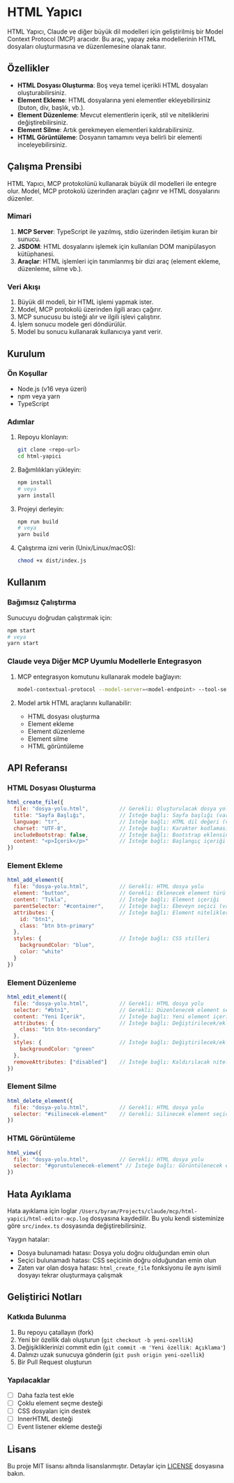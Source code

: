 # HTML Yapıcı

HTML Yapıcı, Claude ve diğer büyük dil modelleri için geliştirilmiş bir Model Context Protocol (MCP) aracıdır. Bu araç, yapay zeka modellerinin HTML dosyaları oluşturmasına ve düzenlemesine olanak tanır.

## Özellikler

- **HTML Dosyası Oluşturma**: Boş veya temel içerikli HTML dosyaları oluşturabilirsiniz.
- **Element Ekleme**: HTML dosyalarına yeni elementler ekleyebilirsiniz (buton, div, başlık, vb.).
- **Element Düzenleme**: Mevcut elementlerin içerik, stil ve niteliklerini değiştirebilirsiniz.
- **Element Silme**: Artık gerekmeyen elementleri kaldırabilirsiniz.
- **HTML Görüntüleme**: Dosyanın tamamını veya belirli bir elementi inceleyebilirsiniz.

## Çalışma Prensibi

HTML Yapıcı, MCP protokolünü kullanarak büyük dil modelleri ile entegre olur. Model, MCP protokolü üzerinden araçları çağırır ve HTML dosyalarını düzenler. 

### Mimari

1. **MCP Server**: TypeScript ile yazılmış, stdio üzerinden iletişim kuran bir sunucu.
2. **JSDOM**: HTML dosyalarını işlemek için kullanılan DOM manipülasyon kütüphanesi.
3. **Araçlar**: HTML işlemleri için tanımlanmış bir dizi araç (element ekleme, düzenleme, silme vb.).

### Veri Akışı

1. Büyük dil modeli, bir HTML işlemi yapmak ister.
2. Model, MCP protokolü üzerinden ilgili aracı çağırır.
3. MCP sunucusu bu isteği alır ve ilgili işlevi çalıştırır.
4. İşlem sonucu modele geri döndürülür.
5. Model bu sonucu kullanarak kullanıcıya yanıt verir.

## Kurulum

### Ön Koşullar

- Node.js (v16 veya üzeri)
- npm veya yarn
- TypeScript

### Adımlar

1. Repoyu klonlayın:
   ```bash
   git clone <repo-url>
   cd html-yapici
   ```

2. Bağımlılıkları yükleyin:
   ```bash
   npm install
   # veya
   yarn install
   ```

3. Projeyi derleyin:
   ```bash
   npm run build
   # veya
   yarn build
   ```

4. Çalıştırma izni verin (Unix/Linux/macOS):
   ```bash
   chmod +x dist/index.js
   ```

## Kullanım

### Bağımsız Çalıştırma

Sunucuyu doğrudan çalıştırmak için:

```bash
npm start
# veya
yarn start
```

### Claude veya Diğer MCP Uyumlu Modellerle Entegrasyon

1. MCP entegrasyon komutunu kullanarak modele bağlayın:
   ```bash
   model-contextual-protocol --model-server=<model-endpoint> --tool-server=./dist/index.js
   ```

2. Model artık HTML araçlarını kullanabilir:
   - HTML dosyası oluşturma
   - Element ekleme 
   - Element düzenleme
   - Element silme
   - HTML görüntüleme

## API Referansı

### HTML Dosyası Oluşturma

```javascript
html_create_file({
  file: "dosya-yolu.html",          // Gerekli: Oluşturulacak dosya yolu
  title: "Sayfa Başlığı",           // İsteğe bağlı: Sayfa başlığı (varsayılan: "Yeni Sayfa")
  language: "tr",                   // İsteğe bağlı: HTML dil değeri (varsayılan: "tr")
  charset: "UTF-8",                 // İsteğe bağlı: Karakter kodlaması (varsayılan: "UTF-8")
  includeBootstrap: false,          // İsteğe bağlı: Bootstrap eklensin mi (varsayılan: false)
  content: "<p>İçerik</p>"          // İsteğe bağlı: Başlangıç içeriği (varsayılan: "")
})
```

### Element Ekleme

```javascript
html_add_element({
  file: "dosya-yolu.html",          // Gerekli: HTML dosya yolu
  element: "button",                // Gerekli: Eklenecek element türü
  content: "Tıkla",                 // İsteğe bağlı: Element içeriği
  parentSelector: "#container",     // İsteğe bağlı: Ebeveyn seçici (varsayılan: "body")
  attributes: {                     // İsteğe bağlı: Element nitelikleri
    id: "btn1",
    class: "btn btn-primary"
  },
  styles: {                         // İsteğe bağlı: CSS stilleri
    backgroundColor: "blue",
    color: "white"
  }
})
```

### Element Düzenleme

```javascript
html_edit_element({
  file: "dosya-yolu.html",          // Gerekli: HTML dosya yolu
  selector: "#btn1",                // Gerekli: Düzenlenecek element seçicisi
  content: "Yeni İçerik",           // İsteğe bağlı: Yeni element içeriği
  attributes: {                     // İsteğe bağlı: Değiştirilecek/eklenecek nitelikler
    class: "btn btn-secondary"
  },
  styles: {                         // İsteğe bağlı: Değiştirilecek/eklenecek stiller
    backgroundColor: "green"
  },
  removeAttributes: ["disabled"]    // İsteğe bağlı: Kaldırılacak nitelikler
})
```

### Element Silme

```javascript
html_delete_element({
  file: "dosya-yolu.html",          // Gerekli: HTML dosya yolu
  selector: "#silinecek-element"    // Gerekli: Silinecek element seçicisi
})
```

### HTML Görüntüleme

```javascript
html_view({
  file: "dosya-yolu.html",          // Gerekli: HTML dosya yolu
  selector: "#goruntulenecek-element" // İsteğe bağlı: Görüntülenecek element seçicisi
})
```

## Hata Ayıklama

Hata ayıklama için loglar `/Users/byram/Projects/claude/mcp/html-yapici/html-editor-mcp.log` dosyasına kaydedilir. Bu yolu kendi sisteminize göre `src/index.ts` dosyasında değiştirebilirsiniz.

Yaygın hatalar:
- Dosya bulunamadı hatası: Dosya yolu doğru olduğundan emin olun
- Seçici bulunamadı hatası: CSS seçicinin doğru olduğundan emin olun
- Zaten var olan dosya hatası: `html_create_file` fonksiyonu ile aynı isimli dosyayı tekrar oluşturmaya çalışmak

## Geliştirici Notları

### Katkıda Bulunma

1. Bu repoyu çatallayın (fork)
2. Yeni bir özellik dalı oluşturun (`git checkout -b yeni-ozellik`)
3. Değişikliklerinizi commit edin (`git commit -m 'Yeni özellik: Açıklama'`)
4. Dalınızı uzak sunucuya gönderin (`git push origin yeni-ozellik`)
5. Bir Pull Request oluşturun

### Yapılacaklar

- [ ] Daha fazla test ekle
- [ ] Çoklu element seçme desteği
- [ ] CSS dosyaları için destek
- [ ] InnerHTML desteği
- [ ] Event listener ekleme desteği

## Lisans

Bu proje MIT lisansı altında lisanslanmıştır. Detaylar için [LICENSE](LICENSE) dosyasına bakın.
